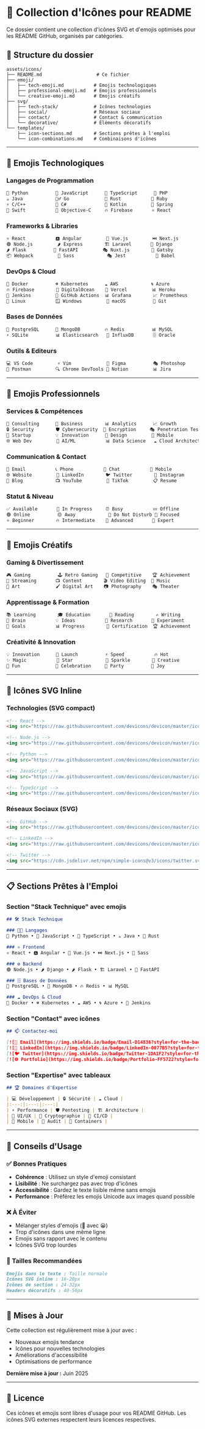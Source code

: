 # 🎨 Collection d'Icônes pour README

Ce dossier contient une collection d'icônes SVG et d'emojis optimisés pour les README GitHub, organisés par catégories.

## 📁 Structure du dossier

```
assets/icons/
├── README.md                    # Ce fichier
├── emoji/
│   ├── tech-emoji.md           # Emojis technologiques
│   ├── professional-emoji.md   # Emojis professionnels
│   └── creative-emoji.md       # Emojis créatifs
├── svg/
│   ├── tech-stack/             # Icônes technologies
│   ├── social/                 # Réseaux sociaux
│   ├── contact/                # Contact & communication
│   └── decorative/             # Éléments décoratifs
└── templates/
    ├── icon-sections.md        # Sections prêtes à l'emploi
    └── icon-combinations.md    # Combinaisons d'icônes
```

---

## 🔧 Emojis Technologiques

### Langages de Programmation
```markdown
🐍 Python          📜 JavaScript      🔷 TypeScript      🐘 PHP
☕ Java            🏃‍♂️ Go             🦀 Rust           💎 Ruby
⚡ C/C++           🎯 C#              🦄 Kotlin         🍃 Spring
📱 Swift           🎪 Objective-C     🔥 Firebase       ⚛️ React
```

### Frameworks & Libraries
```markdown
⚛️ React           🅰️ Angular         💚 Vue.js         ⏭️ Next.js
🟢 Node.js         🌶️ Express        🏗️ Laravel       🎸 Django
🌶️ Flask          🎪 FastAPI         🎭 Nuxt.js        🚀 Gatsby
📦 Webpack         🎨 Sass            🎭 Jest           🔧 Babel
```

### DevOps & Cloud
```markdown
🐳 Docker          ☸️ Kubernetes      ☁️ AWS            🌀 Azure
🔥 Firebase        🌊 DigitalOcean    🚀 Vercel         📊 Heroku
🔧 Jenkins         🔄 GitHub Actions  📊 Grafana        📈 Prometheus
🐧 Linux           🪟 Windows         🍎 macOS          🔧 Git
```

### Bases de Données
```markdown
🐘 PostgreSQL      🍃 MongoDB         🔥 Redis          📊 MySQL
⚡ SQLite          📊 Elasticsearch   🎯 InfluxDB       🗄️ Oracle
```

### Outils & Editeurs
```markdown
💻 VS Code         ⚡ Vim             🎨 Figma          🎭 Photoshop
🔧 Postman         🔍 Chrome DevTools 📝 Notion         📊 Jira
```

---

## 👔 Emojis Professionnels

### Services & Compétences
```markdown
🎯 Consulting      💼 Business        📊 Analytics      📈 Growth
🔒 Security        🛡️ Cybersecurity  🔐 Encryption     🎭 Penetration Testing
🚀 Startup         💡 Innovation      🎨 Design         📱 Mobile
🌐 Web Dev         🤖 AI/ML           📊 Data Science   ☁️ Cloud Architecture
```

### Communication & Contact
```markdown
📧 Email           📞 Phone           💬 Chat           📱 Mobile
🌐 Website         💼 LinkedIn        🐦 Twitter        📸 Instagram
📝 Blog            📺 YouTube         🎪 TikTok         📋 Resume
```

### Statut & Niveau
```markdown
✅ Available       🔄 In Progress     ⏰ Busy           💤 Offline
🟢 Online          🟡 Away            🔴 Do Not Disturb 🎯 Focused
⭐ Beginner        🔥 Intermediate    🚀 Advanced       👑 Expert
```

---

## 🎨 Emojis Créatifs

### Gaming & Divertissement
```markdown
🎮 Gaming          🕹️ Retro Gaming   🎯 Competitive    🏆 Achievement
🎪 Streaming       📺 Content        🎬 Video Editing  🎵 Music
🎨 Art             🖌️ Digital Art    📷 Photography    🎭 Theater
```

### Apprentissage & Formation
```markdown
📚 Learning        🎓 Education       📖 Reading        ✍️ Writing
🧠 Brain           💡 Ideas           🔬 Research       🧪 Experiment
🎯 Goals           📊 Progress        🏅 Certification  🏆 Achievement
```

### Créativité & Innovation
```markdown
💡 Innovation      🚀 Launch          ⚡ Speed           🔥 Hot
✨ Magic           🌟 Star            💫 Sparkle        🎨 Creative
🎪 Fun             🎉 Celebration     🎊 Party          🎈 Joy
```

---

## 🔗 Icônes SVG Inline

### Technologies (SVG compact)
```html
<!-- React -->
<img src="https://raw.githubusercontent.com/devicons/devicon/master/icons/react/react-original.svg" alt="React" width="20" height="20"/>

<!-- Node.js -->
<img src="https://raw.githubusercontent.com/devicons/devicon/master/icons/nodejs/nodejs-original.svg" alt="Node.js" width="20" height="20"/>

<!-- Python -->
<img src="https://raw.githubusercontent.com/devicons/devicon/master/icons/python/python-original.svg" alt="Python" width="20" height="20"/>

<!-- JavaScript -->
<img src="https://raw.githubusercontent.com/devicons/devicon/master/icons/javascript/javascript-original.svg" alt="JavaScript" width="20" height="20"/>

<!-- TypeScript -->
<img src="https://raw.githubusercontent.com/devicons/devicon/master/icons/typescript/typescript-original.svg" alt="TypeScript" width="20" height="20"/>
```

### Réseaux Sociaux (SVG)
```html
<!-- GitHub -->
<img src="https://raw.githubusercontent.com/devicons/devicon/master/icons/github/github-original.svg" alt="GitHub" width="20" height="20"/>

<!-- LinkedIn -->
<img src="https://raw.githubusercontent.com/devicons/devicon/master/icons/linkedin/linkedin-original.svg" alt="LinkedIn" width="20" height="20"/>

<!-- Twitter -->
<img src="https://cdn.jsdelivr.net/npm/simple-icons@v3/icons/twitter.svg" alt="Twitter" width="20" height="20"/>
```

---

## 📋 Sections Prêtes à l'Emploi

### Section "Stack Technique" avec emojis
```markdown
## 🛠️ Stack Technique

### 👨‍💻 Langages
🐍 Python • 📜 JavaScript • 🔷 TypeScript • ☕ Java • 🦀 Rust

### ⚛️ Frontend
⚛️ React • 🅰️ Angular • 💚 Vue.js • ⏭️ Next.js • 🎨 Sass

### ⚙️ Backend
🟢 Node.js • 🌶️ Django • 🌶️ Flask • 🏗️ Laravel • 🚀 FastAPI

### 🗄️ Bases de Données
🐘 PostgreSQL • 🍃 MongoDB • 🔥 Redis • 📊 MySQL

### ☁️ DevOps & Cloud
🐳 Docker • ☸️ Kubernetes • ☁️ AWS • 🌀 Azure • 🔧 Jenkins
```

### Section "Contact" avec icônes
```markdown
## 📫 Contactez-moi

[![📧 Email](https://img.shields.io/badge/Email-D14836?style=for-the-badge&logo=gmail&logoColor=white)](mailto:votre.email@gmail.com)
[![💼 LinkedIn](https://img.shields.io/badge/LinkedIn-0077B5?style=for-the-badge&logo=linkedin&logoColor=white)](https://linkedin.com/in/votreprofil)
[![🐦 Twitter](https://img.shields.io/badge/Twitter-1DA1F2?style=for-the-badge&logo=twitter&logoColor=white)](https://twitter.com/votrecompte)
[![🌐 Portfolio](https://img.shields.io/badge/Portfolio-FF5722?style=for-the-badge&logo=todoist&logoColor=white)](https://votre-portfolio.com)
```

### Section "Expertise" avec tableaux
```markdown
## 🏆 Domaines d'Expertise

| 💻 Développement | 🔒 Sécurité | ☁️ Cloud |
|:---:|:---:|:---:|
| ⚡ Performance | 🛡️ Pentesting | 🏗️ Architecture |
| 🎨 UI/UX | 🔐 Cryptographie | 🔄 CI/CD |
| 📱 Mobile | 🎯 Audit | 🐳 Containers |
```

---

## 🎯 Conseils d'Usage

### ✅ Bonnes Pratiques
- **Cohérence** : Utilisez un style d'emoji consistant
- **Lisibilité** : Ne surchargez pas avec trop d'icônes
- **Accessibilité** : Gardez le texte lisible même sans emojis
- **Performance** : Préférez les emojis Unicode aux images quand possible

### ❌ À Éviter
- Mélanger styles d'emojis (🎯 avec 😀)
- Trop d'icônes dans une même ligne
- Emojis sans rapport avec le contenu
- Icônes SVG trop lourdes

### 📏 Tailles Recommandées
```markdown
Emojis dans le texte : Taille normale
Icônes SVG inline : 16-20px
Icônes de section : 24-32px
Headers décoratifs : 40-50px
```

---

## 🔄 Mises à Jour

Cette collection est régulièrement mise à jour avec :
- Nouveaux emojis tendance
- Icônes pour nouvelles technologies
- Améliorations d'accessibilité
- Optimisations de performance

**Dernière mise à jour :** Juin 2025

---

## 📝 Licence

Ces icônes et emojis sont libres d'usage pour vos README GitHub. 
Les icônes SVG externes respectent leurs licences respectives.